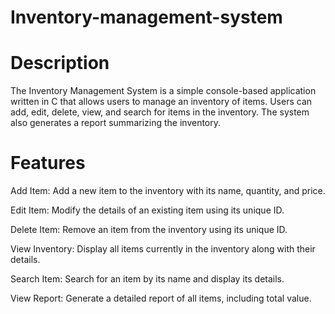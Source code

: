 # Inventory-management-system
# Description
The Inventory Management System is a simple console-based application written in C that allows users to manage an inventory of items. Users can add, edit, delete, view, and search for items in the inventory. The system also generates a report summarizing the inventory.

# Features
Add Item: Add a new item to the inventory with its name, quantity, and price.

Edit Item: Modify the details of an existing item using its unique ID.

Delete Item: Remove an item from the inventory using its unique ID.

View Inventory: Display all items currently in the inventory along with their details.

Search Item: Search for an item by its name and display its details.

View Report: Generate a detailed report of all items, including total value.
